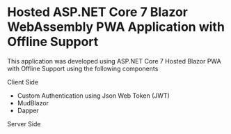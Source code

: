 # **Hosted ASP.NET Core 7 Blazor WebAssembly PWA Application with Offline Support**
This application was developed using ASP.NET Core 7 Hosted Blazor PWA with Offline Support using the following components
 
Client Side
* Custom Authentication using Json Web Token (JWT)
* MudBlazor
* Dapper

Server Side
